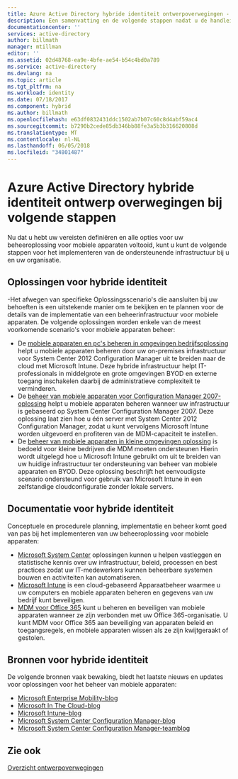 ```yaml
---
title: Azure Active Directory hybride identiteit ontwerpoverwegingen - Vervolgstappen | Microsoft Docs
description: Een samenvatting en de volgende stappen nadat u de handleiding met ontwerpoverwegingen voor hybride identiteit hebt gelezen
documentationcenter: ''
services: active-directory
author: billmath
manager: mtillman
editor: ''
ms.assetid: 02d48768-ea9e-4bfe-ae54-b54c4bd0a789
ms.service: active-directory
ms.devlang: na
ms.topic: article
ms.tgt_pltfrm: na
ms.workload: identity
ms.date: 07/18/2017
ms.component: hybrid
ms.author: billmath
ms.openlocfilehash: e63df0832431ddc1502ab7b07c60c8d4abf59ac4
ms.sourcegitcommit: b7290b2cede85db346bb88fe3a5b3b316620808d
ms.translationtype: MT
ms.contentlocale: nl-NL
ms.lasthandoff: 06/05/2018
ms.locfileid: "34801487"
---
```

# <a name="azure-active-directory-hybrid-identity-design-considerations--next-steps"></a>Azure Active Directory hybride identiteit ontwerp overwegingen bij volgende stappen
Nu dat u hebt uw vereisten definiëren en alle opties voor uw beheeroplossing voor mobiele apparaten voltooid, kunt u kunt de volgende stappen voor het implementeren van de ondersteunende infrastructuur bij u en uw organisatie.

## <a name="hybrid-identity-solutions"></a>Oplossingen voor hybride identiteit
-Het afwegen van specifieke Oplossingsscenario's die aansluiten bij uw behoeften is een uitstekende manier om te bekijken en te plannen voor de details van de implementatie van een beheerinfrastructuur voor mobiele apparaten. De volgende oplossingen worden enkele van de meest voorkomende scenario's voor mobiele apparaten beheer:

* De [mobiele apparaten en pc's beheren in omgevingen bedrijfsoplossing](https://technet.microsoft.com/library/dn582037.aspx) helpt u mobiele apparaten beheren door uw on-premises infrastructuur voor System Center 2012 Configuration Manager uit te breiden naar de cloud met Microsoft Intune. Deze hybride infrastructuur helpt IT-professionals in middelgrote en grote omgevingen BYOD en externe toegang inschakelen daarbij de administratieve complexiteit te verminderen.
* De [beheer van mobiele apparaten voor Configuration Manager 2007-oplossing](https://technet.microsoft.com/library/dn508400.aspx) helpt u mobiele apparaten beheren wanneer uw infrastructuur is gebaseerd op System Center Configuration Manager 2007. Deze oplossing laat zien hoe u één server met System Center 2012 Configuration Manager, zodat u kunt vervolgens Microsoft Intune worden uitgevoerd en profiteren van de MDM-capaciteit te instellen.
* De [beheer van mobiele apparaten in kleine omgevingen oplossing](https://technet.microsoft.com/library/dn715906.aspx) is bedoeld voor kleine bedrijven die MDM moeten ondersteunen Hierin wordt uitgelegd hoe u Microsoft Intune gebruikt om uit te breiden van uw huidige infrastructuur ter ondersteuning van beheer van mobiele apparaten en BYOD. Deze oplossing beschrijft het eenvoudigste scenario ondersteund voor gebruik van Microsoft Intune in een zelfstandige cloudconfiguratie zonder lokale servers.

## <a name="hybrid-identity-documentation"></a>Documentatie voor hybride identiteit
Conceptuele en procedurele planning, implementatie en beheer komt goed van pas bij het implementeren van uw beheeroplossing voor mobiele apparaten:

* [Microsoft System Center](https://technet.microsoft.com/library/cc507089.aspx) oplossingen kunnen u helpen vastleggen en statistische kennis over uw infrastructuur, beleid, processen en best practices zodat uw IT-medewerkers kunnen beheerbare systemen bouwen en activiteiten kan automatiseren.
* [Microsoft Intune](https://technet.microsoft.com/library/jj676587.aspx) is een cloud-gebaseerd Apparaatbeheer waarmee u uw computers en mobiele apparaten beheren en gegevens van uw bedrijf kunt beveiligen.
* [MDM voor Office 365](https://technet.microsoft.com/library/ms.o365.cc.devicepolicy.aspx) kunt u beheren en beveiligen van mobiele apparaten wanneer ze zijn verbonden met uw Office 365-organisatie. U kunt MDM voor Office 365 aan beveiliging van apparaten beleid en toegangsregels, en mobiele apparaten wissen als ze zijn kwijtgeraakt of gestolen.

## <a name="hybrid-identity-resources"></a>Bronnen voor hybride identiteit
De volgende bronnen vaak bewaking, biedt het laatste nieuws en updates voor oplossingen voor het beheer van mobiele apparaten:

* [Microsoft Enterprise Mobility-blog](http://blogs.technet.com/b/enterprisemobility/)
* [Microsoft In The Cloud-blog](http://blogs.technet.com/b/in_the_cloud/)
* [Microsoft Intune-blog](http://blogs.technet.com/b/microsoftintune/)
* [Microsoft System Center Configuration Manager-blog](http://blogs.technet.com/b/configurationmgr/)
* [Microsoft System Center Configuration Manager-teamblog](http://blogs.technet.com/b/configmgrteam/)

## <a name="see-also"></a>Zie ook
[Overzicht ontwerpoverwegingen](active-directory-hybrid-identity-design-considerations-overview.md)

